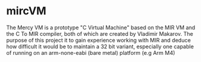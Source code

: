 # mircVM

The Mercy VM is a prototype "C Virtual Machine" based on the MIR VM and the C To MIR compiler, both of which are created by Vladimir Makarov. The purpose of this project it to gain experience working with MIR and deduce how difficult it would be to maintain a 32 bit variant, especially one capable of running on an arm-none-eabi (bare metal) platform (e.g Arm M4)
